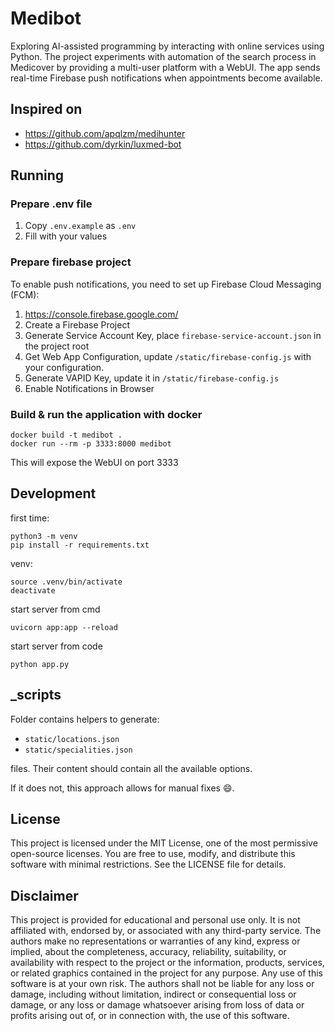# Medibot

Exploring AI-assisted programming by interacting with online services using Python. 
The project experiments with automation of the search process in Medicover by providing 
a multi-user platform with a WebUI. The app sends real-time Firebase push notifications when appointments become available.

## Inspired on

- https://github.com/apqlzm/medihunter
- https://github.com/dyrkin/luxmed-bot

## Running

### Prepare .env file

1. Copy `.env.example` as `.env`
2. Fill with your values

### Prepare firebase project

To enable push notifications, you need to set up Firebase Cloud Messaging (FCM):

1. https://console.firebase.google.com/
2. Create a Firebase Project
3. Generate Service Account Key, place `firebase-service-account.json` in the project root
4. Get Web App Configuration, update `/static/firebase-config.js` with your configuration.
5. Generate VAPID Key, update it in `/static/firebase-config.js`
6. Enable Notifications in Browser

### Build & run the application with docker

```commandline
docker build -t medibot .
docker run --rm -p 3333:8000 medibot
```

This will expose the WebUI on port 3333

## Development

first time:
```commandline
python3 -m venv 
pip install -r requirements.txt
```

venv:
```commandline
source .venv/bin/activate
deactivate
```

start server from cmd
```commandline
uvicorn app:app --reload
```
start server from code
```commandline
python app.py
```

## _scripts

Folder contains helpers to generate:

- `static/locations.json`
- `static/specialities.json`

files. Their content should contain all the available options.

If it does not, this approach allows for manual fixes :smile:.

## License

This project is licensed under the MIT License, one of the most permissive open-source licenses. 
You are free to use, modify, and distribute this software with minimal restrictions. 
See the LICENSE file for details.

## Disclaimer

This project is provided for educational and personal use only. 
It is not affiliated with, endorsed by, or associated with any third-party service. 
The authors make no representations or warranties of any kind, express or implied, about the completeness, accuracy, reliability, suitability, or availability 
with respect to the project or the information, products, services, or related graphics contained in the project for any purpose. 
Any use of this software is at your own risk. 
The authors shall not be liable for any loss or damage, including without limitation, indirect or consequential loss or damage, 
or any loss or damage whatsoever arising from loss of data or profits arising out of, or in connection with, the use of this software.
